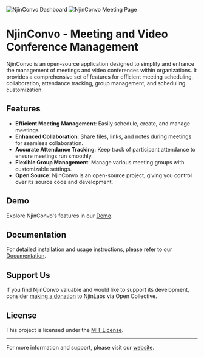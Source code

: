 ![NjinConvo Dashboard](https://labs.njintech.com/convo-ss1.png 'NjinConvo Dashboard')
![NjinConvo Meeting Page](https://labs.njintech.com/convo-ss2.png 'NjinConvo Meeting Page')

# NjinConvo - Meeting and Video Conference Management

NjinConvo is an open-source application designed to simplify and enhance the management of meetings and video conferences within organizations. It provides a comprehensive set of features for efficient meeting scheduling, collaboration, attendance tracking, group management, and scheduling customization.

## Features

- **Efficient Meeting Management**: Easily schedule, create, and manage meetings.
- **Enhanced Collaboration**: Share files, links, and notes during meetings for seamless collaboration.
- **Accurate Attendance Tracking**: Keep track of participant attendance to ensure meetings run smoothly.
- **Flexible Group Management**: Manage various meeting groups with customizable settings.
- **Open Source**: NjinConvo is an open-source project, giving you control over its source code and development.

## Demo

Explore NjinConvo's features in our [Demo](https://convo.njintech.com).

## Documentation

For detailed installation and usage instructions, please refer to our [Documentation](https://labs.njintech.com/docs/convo/intro).

## Support Us

If you find NjinConvo valuable and would like to support its development, consider [making a donation](https://opencollective.com/njinlabs) to NjinLabs via Open Collective.

## License

This project is licensed under the [MIT License](LICENSE).

---

For more information and support, please visit our [website](https://labs.njintech.com).
